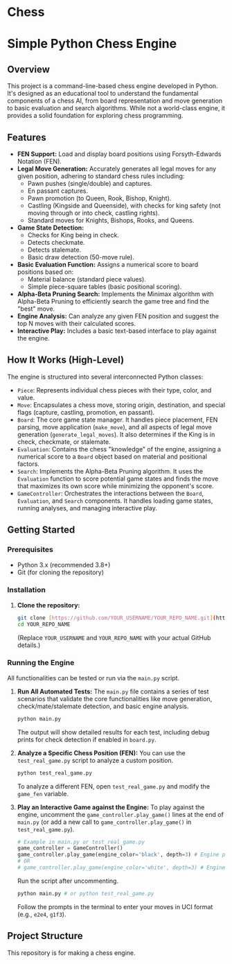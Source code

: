 # Chess
# Simple Python Chess Engine

## Overview

This project is a command-line-based chess engine developed in Python. It's designed as an educational tool to understand the fundamental components of a chess AI, from board representation and move generation to basic evaluation and search algorithms. While not a world-class engine, it provides a solid foundation for exploring chess programming.

## Features

* **FEN Support:** Load and display board positions using Forsyth-Edwards Notation (FEN).
* **Legal Move Generation:** Accurately generates all legal moves for any given position, adhering to standard chess rules including:
    * Pawn pushes (single/double) and captures.
    * En passant captures.
    * Pawn promotion (to Queen, Rook, Bishop, Knight).
    * Castling (Kingside and Queenside), with checks for king safety (not moving through or into check, castling rights).
    * Standard moves for Knights, Bishops, Rooks, and Queens.
* **Game State Detection:**
    * Checks for King being in check.
    * Detects checkmate.
    * Detects stalemate.
    * Basic draw detection (50-move rule).
* **Basic Evaluation Function:** Assigns a numerical score to board positions based on:
    * Material balance (standard piece values).
    * Simple piece-square tables (basic positional scoring).
* **Alpha-Beta Pruning Search:** Implements the Minimax algorithm with Alpha-Beta Pruning to efficiently search the game tree and find the "best" move.
* **Engine Analysis:** Can analyze any given FEN position and suggest the top N moves with their calculated scores.
* **Interactive Play:** Includes a basic text-based interface to play against the engine.

## How It Works (High-Level)

The engine is structured into several interconnected Python classes:

* `Piece`: Represents individual chess pieces with their type, color, and value.
* `Move`: Encapsulates a chess move, storing origin, destination, and special flags (capture, castling, promotion, en passant).
* `Board`: The core game state manager. It handles piece placement, FEN parsing, move application (`make_move`), and all aspects of legal move generation (`generate_legal_moves`). It also determines if the King is in check, checkmate, or stalemate.
* `Evaluation`: Contains the chess "knowledge" of the engine, assigning a numerical score to a `Board` object based on material and positional factors.
* `Search`: Implements the Alpha-Beta Pruning algorithm. It uses the `Evaluation` function to score potential game states and finds the move that maximizes its own score while minimizing the opponent's score.
* `GameController`: Orchestrates the interactions between the `Board`, `Evaluation`, and `Search` components. It handles loading game states, running analyses, and managing interactive play.

## Getting Started

### Prerequisites

* Python 3.x (recommended 3.8+)
* Git (for cloning the repository)

### Installation

1.  **Clone the repository:**
    ```bash
    git clone [https://github.com/YOUR_USERNAME/YOUR_REPO_NAME.git](https://github.com/YOUR_USERNAME/YOUR_REPO_NAME.git)
    cd YOUR_REPO_NAME
    ```
    (Replace `YOUR_USERNAME` and `YOUR_REPO_NAME` with your actual GitHub details.)

### Running the Engine

All functionalities can be tested or run via the `main.py` script.

1.  **Run All Automated Tests:**
    The `main.py` file contains a series of test scenarios that validate the core functionalities like move generation, check/mate/stalemate detection, and basic engine analysis.

    ```bash
    python main.py
    ```
    The output will show detailed results for each test, including debug prints for check detection if enabled in `board.py`.

2.  **Analyze a Specific Chess Position (FEN):**
    You can use the `test_real_game.py` script to analyze a custom position.

    ```bash
    python test_real_game.py
    ```
    To analyze a different FEN, open `test_real_game.py` and modify the `game_fen` variable.

3.  **Play an Interactive Game against the Engine:**
    To play against the engine, uncomment the `game_controller.play_game()` lines at the end of `main.py` (or add a new call to `game_controller.play_game()` in `test_real_game.py`).

    ```python
    # Example in main.py or test_real_game.py
    game_controller = GameController()
    game_controller.play_game(engine_color='black', depth=3) # Engine plays as Black at depth 3
    # OR
    # game_controller.play_game(engine_color='white', depth=3) # Engine plays as White at depth 3
    ```
    Run the script after uncommenting.

    ```bash
    python main.py # or python test_real_game.py
    ```
    Follow the prompts in the terminal to enter your moves in UCI format (e.g., `e2e4`, `g1f3`).

## Project Structure
This repository is for making a chess engine.
